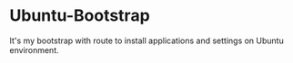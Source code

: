 Ubuntu-Bootstrap
================

It's my bootstrap with route to install applications and settings on Ubuntu environment.
